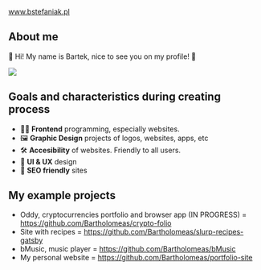 www.bstefaniak.pl

## About me 

👋 Hi!
 My name is Bartek, nice to see you on my profile! 🤠
 
[![](https://visitcount.itsvg.in/api?id=Bartholomeas&label=Profile%20views&color=2&icon=6&pretty=false)](https://visitcount.itsvg.in)

## Goals and characteristics during creating process

 - 👨‍💻 **Frontend** programming, especially websites.
 - 🖼 **Graphic Design** projects of logos, websites, apps, etc 
 - 🛠 **Accesibility** of websites. Friendly to all users.
 - 🧠 **UI & UX** design 
 - 🤖 **SEO friendly** sites 

## My example projects

- Oddy, cryptocurrencies portfolio and browser app (IN PROGRESS) = https://github.com/Bartholomeas/crypto-folio
- Site with recipes = https://github.com/Bartholomeas/slurp-recipes-gatsby
- bMusic, music player = https://github.com/Bartholomeas/bMusic
- My personal website = https://github.com/Bartholomeas/portfolio-site
